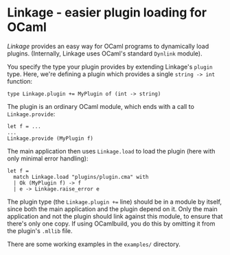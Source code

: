 # Linkage - easier plugin loading for OCaml

*Linkage* provides an easy way for OCaml programs to dynamically load
 plugins. (Internally, Linkage uses OCaml's standard `Dynlink` module).

You specify the type your plugin provides by extending Linkage's
`plugin` type. Here, we're defining a plugin which provides a single
`string -> int` function:

    type Linkage.plugin += MyPlugin of (int -> string)

The plugin is an ordinary OCaml module, which ends with a call to
`Linkage.provide`:

    let f = ...
    ...
    Linkage.provide (MyPlugin f)

The main application then uses `Linkage.load` to load the plugin (here
with only minimal error handling):

    let f =
      match Linkage.load "plugins/plugin.cma" with
      | Ok (MyPlugin f) -> f
      | e -> Linkage.raise_error e

The plugin type (the `Linkage.plugin +=` line) should be in a module
by itself, since both the main application and the plugin depend on
it. Only the main application and not the plugin should link against
this module, to ensure that there's only one copy. If using
OCamlbuild, you do this by omitting it from the plugin's `.mllib`
file.

There are some working examples in the `examples/` directory.
